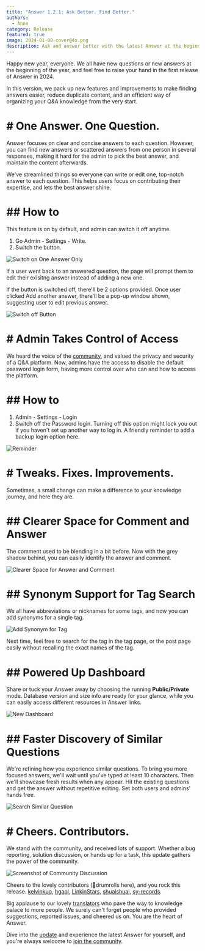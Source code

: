```yaml
---
title: "Answer 1.2.1: Ask Better. Find Better."
authors:
  - Anne
category: Release
featured: true
image: 2024-01-08-cover@4x.png
description: Ask and answer better with the latest Answer at the beginning of 2024.
---
```


Happy new year, everyone. We all have new questions or new answers at the beginning of the year, and feel free to raise your hand in the first release of Answer in 2024.

In this version, we pack up new features and improvements to make finding answers easier, reduce duplicate content, and an efficient way of organizing your Q\&A knowledge from the very start.

# # One Answer. One Question.

Answer focuses on clear and concise answers to each question. However, you can find new answers or scattered answers from one person in several responses, making it hard for the admin to pick the best answer, and maintain the content afterwards.

We've streamlined things so everyone can write or edit one, top-notch answer to each question. This helps users focus on contributing their expertise, and lets the best answer shine.

# ## How to

This feature is on by default, and admin can switch it off anytime.

1. Go Admin - Settings - Write.
2. Switch the button.

![Switch on One Answer Only](one-answer-how-to.png)

If a user went back to an answered question, the page will prompt them to edit their exisitng answer instead of adding a new one.

If the button is switched off, there'll be 2 options provided. Once user clicked Add another answer, there'll be a  pop-up window shown, suggesting user to edit previous answer.

![Switch off Button](switched-off-options.gif)

# # Admin Takes Control of Access

We heard the voice of the [community](https://github.com/apache/incubator-answer/issues/565), and valued the privacy and security of a Q\&A platform. Now, admins have the access to disable the default password login form, having more control over who can and how to access the platform.

# ## How to

1. Admin - Settings - Login
2. Switch off the Password login.
   Turning off this option might lock you out if you haven't set up another way to log in. A friendly reminder to add a backup login option here.

![Reminder](turn-off-reminder.png)

# # Tweaks. Fixes. Improvements.

Sometimes, a small change can make a difference to your knowledge journey, and here they are.

# ## Clearer Space for Comment and Answer

The comment used to be blending in a bit before. Now with the grey shadow behind, you can easily identify the answer and comment.

![Clearer Space for Answer and Comment](clearer-answer-comment.png)

# ## Synonym Support for Tag Search

We all have abbreviations or nicknames for some tags, and now you can add synonyms for a single tag.

![Add Synonym for Tag](tag-search-synonym.gif)

Next time, feel free to search for the tag in the tag page, or the post page easily without recalling the exact names of the tag.

# ## Powered Up Dashboard

Share or tuck your Answer away by choosing the running **Public/Private** mode. Database version and size info are ready for your glance, while you can easily access different resources in Answer links.

![New Dashboard](new-dashboard.jpeg)

# ## Faster Discovery of Similar Questions

We're refining how you experience similar questions. To bring you more focused answers, we'll wait until you've typed at least 10 characters. Then we'll showcase fresh results when any appear. Hit the existing questions and get the answer without repetitive editing. Set both users and admins' hands free.

![Search Similar Question](search-similar-question.png)

# # Cheers. Contributors.

We stand with the community, and received lots of support. Whether a bug reporting, solution discussion, or hands up for a task, this update gathers the power of the community.

![Screenshot of Community Discussion](discussion.png)

Cheers to the lovely contributors (🥁drumrolls here), and you rock this release.
[kelvinkuo](https://github.com/kelvinkuo), [hgaol](https://github.com/hgaol), [LinkinStars](https://github.com/LinkinStars), [shuaishuai](https://github.com/shuashuai), [sy-records](https://github.com/sy-records).

Big applause to our lovely [translators](https://crowdin.com/project/answer/activity-stream) who pave the way to knowledge palace to more people. We surely can't forget people who provided suggestions, reported issues, and cheered us on. You are the heart of Answer.

Dive into the [update](https://github.com/apache/incubator-answer/releases/tag/v1.2.1) and experience the latest Answer for yourself, and you're always welcome to [join the community](https://answer.apache.org/community/about).

